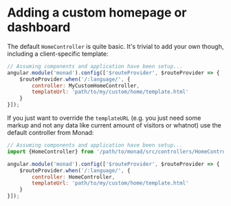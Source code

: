 # Adding a custom homepage or dashboard
The default `HomeController` is quite basic. It's trivial to add your own
though, including a client-specific template:

```javascript
// Assuming components and application have been setup...
angular.module('monad').config(['$routeProvider', $routeProvider => {
    $routeProvider.when('/:language/', {
        controller: MyCustomHomeController,
        templateUrl: 'path/to/my/custom/home/template.html'
    }
}]);
```

If you just want to override the `templateURL` (e.g. you just need some markup
and not any data like current amount of visitors or whatnot) use the default
controller from Monad:

```javascript
// Assuming components and application have been setup...
import {HomeController} from '/path/to/monad/src/controllers/HomeController';

angular.module('monad').config(['$routeProvider', $routeProvider => {
    $routeProvider.when('/:language/', {
        controller: HomeController,
        templateUrl: 'path/to/my/custom/home/template.html'
    }
}]);
```


